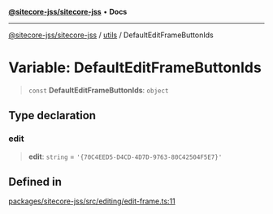 [**@sitecore-jss/sitecore-jss**](../../README.md) • **Docs**

***

[@sitecore-jss/sitecore-jss](../../README.md) / [utils](../README.md) / DefaultEditFrameButtonIds

# Variable: DefaultEditFrameButtonIds

> `const` **DefaultEditFrameButtonIds**: `object`

## Type declaration

### edit

> **edit**: `string` = `'{70C4EED5-D4CD-4D7D-9763-80C42504F5E7}'`

## Defined in

[packages/sitecore-jss/src/editing/edit-frame.ts:11](https://github.com/Sitecore/jss/blob/5e7d04b70672d6680b558327616d47fb0250e0f1/packages/sitecore-jss/src/editing/edit-frame.ts#L11)
